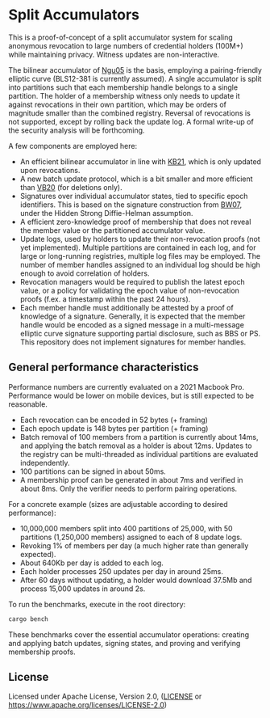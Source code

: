 # Split Accumulators

This is a proof-of-concept of a split accumulator system for scaling anonymous
revocation to large numbers of credential holders (100M+) while maintaining
privacy. Witness updates are non-interactive.

The bilinear accumulator of [Ngu05] is the basis, employing a pairing-friendly
elliptic curve (BLS12-381 is currently assumed). A single accumulator is split
into partitions such that each membership handle belongs to a single partition.
The holder of a membership witness only needs to update it against revocations in
their own partition, which may be orders of magnitude smaller than the combined
registry. Reversal of revocations is not supported, except by rolling back the
update log. A formal write-up of the security analysis will be forthcoming.

A few components are employed here:

- An efficient bilinear accumulator in line with [KB21], which is only updated upon
  revocations.
- A new batch update protocol, which is a bit smaller and more efficient than [VB20]
  (for deletions only).
- Signatures over individual accumulator states, tied to specific epoch identifiers.
  This is based on the signature construction from [BW07], under the Hidden Strong Diffie-Helman
  assumption.
- A efficient zero-knowledge proof of membership that does not reveal the member value or
  the partitioned accumulator value.
- Update logs, used by holders to update their non-revocation proofs (not yet implemented).
  Multiple partitions are contained in each log, and for large or long-running registries,
  multiple log files may be employed. The number of member handles assigned to an individual
  log should be high enough to avoid correlation of holders.
- Revocation managers would be required to publish the latest epoch value, or a policy for
  validating the epoch value of non-revocation proofs (f.ex. a timestamp within the past 24
  hours).
- Each member handle must additionally be attested by a proof of knowledge of a signature.
  Generally, it is expected that the member handle would be encoded as a signed message in
  a multi-message elliptic curve signature supporting partial disclosure, such as BBS or PS.
  This repository does not implement signatures for member handles.

## General performance characteristics

Performance numbers are currently evaluated on a 2021 Macbook Pro. Performance would be lower
on mobile devices, but is still expected to be reasonable.

- Each revocation can be encoded in 52 bytes (+ framing)
- Each epoch update is 148 bytes per partition (+ framing)
- Batch removal of 100 members from a partition is currently about 14ms, and applying the
  batch removal as a holder is about 12ms. Updates to the registry can be multi-threaded
  as individual partitions are evaluated independently.
- 100 partitions can be signed in about 50ms.
- A membership proof can be generated in about 7ms and verified in about 8ms. Only the
  verifier needs to perform pairing operations.

For a concrete example (sizes are adjustable according to desired performance):

- 10,000,000 members split into 400 partitions of 25,000, with 50 partitions (1,250,000
  members) assigned to each of 8 update logs.
- Revoking 1% of members per day (a much higher rate than generally expected).
- About 640Kb per day is added to each log.
- Each holder processes 250 updates per day in around 25ms.
- After 60 days without updating, a holder would download 37.5Mb and process 15,000
  updates in around 2s.

To run the benchmarks, execute in the root directory:

```sh
cargo bench
```

These benchmarks cover the essential accumulator operations: creating and applying batch
updates, signing states, and proving and verifying membership proofs.

[Ngu05]: https://eprint.iacr.org/2005/123
[BW07]: https://link.springer.com/chapter/10.1007/978-3-540-71677-8_1
[VB20]: https://eprint.iacr.org/2020/777
[KB21]: https://eprint.iacr.org/2021/638

## License

Licensed under Apache License, Version 2.0, ([LICENSE](LICENSE) or https://www.apache.org/licenses/LICENSE-2.0)
